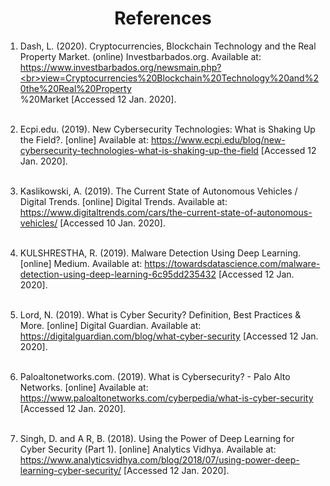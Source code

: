 # <center> References </center>


1. Dash, L. (2020). Cryptocurrencies, Blockchain Technology and the Real Property Market. (online) Investbarbados.org. Available at: https://www.investbarbados.org/newsmain.php?<br>view=Cryptocurrencies%20Blockchain%20Technology%20and%20the%20Real%20Property<br>%20Market [Accessed 12 Jan. 2020]. <br><br>

2. Ecpi.edu. (2019). New Cybersecurity Technologies: What is Shaking Up the Field?. [online] Available at: https://www.ecpi.edu/blog/new-cybersecurity-technologies-what-is-shaking-up-the-field [Accessed 12 Jan. 2020]. <br><br>

3. Kaslikowski, A. (2019). The Current State of Autonomous Vehicles / Digital Trends. [online] Digital Trends. Available at: https://www.digitaltrends.com/cars/the-current-state-of-autonomous-vehicles/ [Accessed 10 Jan. 2020]. <br><br>

4. KULSHRESTHA, R. (2019). Malware Detection Using Deep Learning. [online] Medium. Available at: https://towardsdatascience.com/malware-detection-using-deep-learning-6c95dd235432 [Accessed 12 Jan. 2020]. <br><br>

5. Lord, N. (2019). What is Cyber Security? Definition, Best Practices & More. [online] Digital Guardian. Available at: https://digitalguardian.com/blog/what-cyber-security [Accessed 12 Jan. 2020]. <br><br>

6. Paloaltonetworks.com. (2019). What is Cybersecurity? - Palo Alto Networks. [online] Available at: https://www.paloaltonetworks.com/cyberpedia/what-is-cyber-security [Accessed 12 Jan. 2020]. <br><br>

7. Singh, D. and A R, B. (2018). Using the Power of Deep Learning for Cyber Security (Part 1). [online] Analytics Vidhya. Available at: https://www.analyticsvidhya.com/blog/2018/07/using-power-deep-learning-cyber-security/ [Accessed 12 Jan. 2020].

